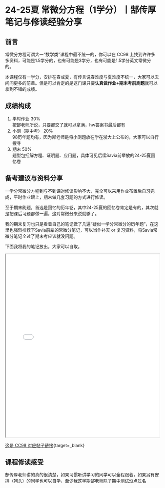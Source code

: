 # 24-25夏 常微分方程（1学分）丨郜传厚 笔记与修读经验分享

## 前言
常微分方程可谓大一“数学类”课程中最不统一的，你可以在 CC98 上找到许许多多资料，可能是1.5学分的，也有可能是3学分，也有可能是1.5学分英文常微分的。

本课程仅有一学分，安排在春或夏，有传言说春难度与夏难度不统一，大家可以去问问更多的前辈。但是可以肯定的是这门课只要**认真做作业+期末考前刷题**就可以拿到不错的成绩。

## 成绩构成
1. 平时作业 30%  
	按郜老师所说，只要都交了就可以拿满，hw答案书最后都有
2. 小测（期中考） 20%  
	98历年题均有，因为郜老师是将小测题放在学在浙大上公布的，大家可以自行搜寻
3. 期末 50%  
	题型包括解方程、证明题、应用题，具体可见后续Savia前辈放的24-25夏回忆卷

## 备考建议与资料分享
一学分常微分方程到与不到课对修读影响不大，完全可以采用作业布置后自习完成，平时作业跟上，期末做几套习题的方式进行修读。

至于期末刷题，首选是回忆的历年卷，其中24-25夏的回忆卷肯定是有的，其次就是把课后习题都做一遍，这对常微分来说就够了。

我的期末复习也只是看着自己的笔记做了几遍“疑似一学分常微分的历年题”，在这里也强烈推荐下Savia前辈的常微分笔记，可以当作补天 or 复习资料，将Savia常微分笔记全过了期末考应该就没问题。

下面我将我的笔记放出，大家可以自取。
<iframe src="../ODE_Notes_by_LioraBard.pdf" width="100%" height="600px"></iframe>

[这是 CC98 对应帖子链接](https://www.cc98.org/topic/6222919){target=_blank}

## 课程修读感受
郜传厚老师讲的真的很清楚，如果习惯听讲学习的同学可以全程跟着，如果另有安排（狗头）的同学也可以自学，至少我这学期郜老师除了期中测试没点过名